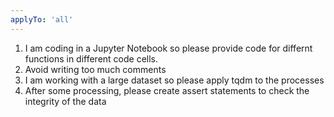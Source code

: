 ```yaml
---
applyTo: 'all'
---
```

1) I am coding in a Jupyter Notebook so please provide code for differnt functions in different code cells.
2) Avoid writing too much comments
3) I am working with a large dataset so please apply tqdm to the processes
4) After some processing, please create assert statements to check the integrity of the data
